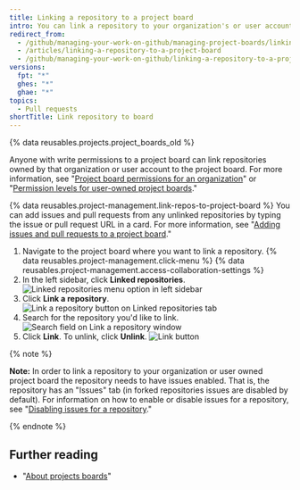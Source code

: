 ```yaml
---
title: Linking a repository to a project board
intro: You can link a repository to your organization's or user account's project board.
redirect_from:
  - /github/managing-your-work-on-github/managing-project-boards/linking-a-repository-to-a-project-board
  - /articles/linking-a-repository-to-a-project-board
  - /github/managing-your-work-on-github/linking-a-repository-to-a-project-board
versions:
  fpt: "*"
  ghes: "*"
  ghae: "*"
topics:
  - Pull requests
shortTitle: Link repository to board
---
```


{% data reusables.projects.project_boards_old %}

Anyone with write permissions to a project board can link repositories owned by that organization or user account to the project board. For more information, see "[Project board permissions for an organization](/articles/project-board-permissions-for-an-organization/)" or "[Permission levels for user-owned project boards](/articles/permission-levels-for-user-owned-project-boards/)."

{% data reusables.project-management.link-repos-to-project-board %} You can add issues and pull requests from any unlinked repositories by typing the issue or pull request URL in a card. For more information, see "[Adding issues and pull requests to a project board](/articles/adding-issues-and-pull-requests-to-a-project-board)."

1. Navigate to the project board where you want to link a repository.
   {% data reusables.project-management.click-menu %}
   {% data reusables.project-management.access-collaboration-settings %}
2. In the left sidebar, click **Linked repositories**.
   ![Linked repositories menu option in left sidebar](/assets/images/help/projects/project-board-linked-repositories-setting.png)
3. Click **Link a repository**.
   ![Link a repository button on Linked repositories tab](/assets/images/help/projects/link-repository-button.png)
4. Search for the repository you'd like to link.
   ![Search field on Link a repository window](/assets/images/help/projects/search-to-link-repository.png)
5. Click **Link**. To unlink, click **Unlink**.
   ![Link button](/assets/images/help/projects/link-button.png)

{% note %}

**Note:** In order to link a repository to your organization or user owned project board the repository needs to have issues enabled. That is, the repository has an "Issues" tab (in forked repositories issues are disabled by default). For information on how to enable or disable issues for a repository, see "[Disabling issues for a repository](/github/managing-your-work-on-github/disabling-issues)."

{% endnote %}

## Further reading

- "[About projects boards](/articles/about-project-boards)"
